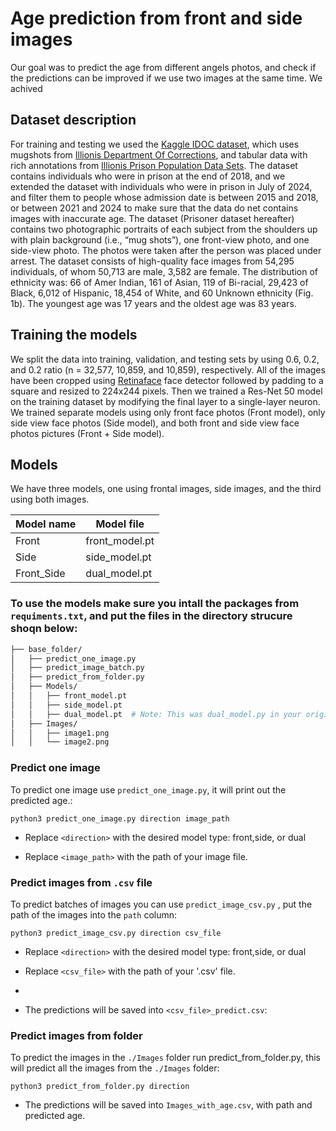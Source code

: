 # Age prediction from front and side images
 Our goal was to predict the age from different angels photos, and check if the predictions can be improved if we use two images at the same time. We achived


## Dataset description

For training and testing we used the [Kaggle IDOC dataset](https://www.kaggle.com/datasets/davidjfisher/illinois-doc-labeled-faces-dataset), which uses mugshots from [Illionis Department Of Corrections](https://idoc.illinois.gov), and tabular data with rich annotations from [Illionis Prison Population Data Sets](https://idoc.illinois.gov/reportsandstatistics/populationdatasets.html). The dataset contains individuals who were in prison at the end of 2018, and we extended the dataset with individuals who were in prison in July of 2024, and filter them to people whose admission date is between 2015 and 2018, or between 2021 and 2024 to make sure that the data do net contains images with inaccurate age. The dataset (Prisoner dataset hereafter) contains two photographic portraits of each subject from the shoulders up with plain background (i.e., “mug shots”), one front-view photo, and one side-view photo. The photos were taken after the person was placed under arrest. The dataset consists of high-quality face images from 54,295 individuals, of whom 50,713 are male, 3,582 are female. The distribution of ethnicity was: 66 of Amer Indian, 161 of Asian, 119 of Bi-racial, 29,423 of Black, 6,012 of Hispanic, 18,454 of White, and 60 Unknown ethnicity (Fig. 1b). The youngest age was 17 years and the oldest age was 83 years.

## Training the models

We split the data into training, validation, and testing sets by using 0.6, 0.2, and 0.2 ratio (n = 32,577, 10,859, and 10,859), respectively. All of the images have been cropped using [Retinaface](https://github.com/serengil/retinaface) face detector followed by padding to a square and resized to 224x244 pixels. Then we trained a Res-Net 50 model on the training dataset by modifying the final layer to a single-layer neuron. We trained separate models using only front face photos (Front model), only side view face photos (Side model), and both front and side view face photos pictures (Front + Side model).

 ## Models

 We have three models, one using frontal images, side images, and the third using both images.

|Model name|Model file|
|-----|-----|
|Front|front_model.pt|
|Side|side_model.pt|
|Front_Side|dual_model.pt|

### To use the models make sure you intall the packages from `requiments.txt`, and put the files in the directory strucure shoqn below:
```bash
├── base_folder/
│   ├── predict_one_image.py
│   ├── predict_image_batch.py
│   ├── predict_from_folder.py
│   ├── Models/
│   │   ├── front_model.pt
│   │   ├── side_model.pt
│   │   ├── dual_model.pt  # Note: This was dual_model.py in your original. Corrected to .pt assuming it's a model file.
│   ├── Images/
│   │   ├── image1.png
│   │   └── image2.png

```
### Predict one image

To predict one image use `predict_one_image.py`, it will print out the predicted age.:
```
python3 predict_one_image.py direction image_path
```
* Replace `<direction>` with the desired model type: front,side, or dual

* Replace `<image_path>` with the path of your image file.

### Predict images from `.csv` file
To predict batches of images you can use `predict_image_csv.py` , put the path of the images into the ``path`` column:

```
python3 predict_image_csv.py direction csv_file
```
* Replace `<direction>` with the desired model type: front,side, or dual

* Replace `<csv_file>` with the path of your '.csv' file.
* 
* The predictions will be saved into `<csv_file>_predict.csv`:

### Predict images from folder
To predict the images in the `./Images` folder run predict_from_folder.py, this will predict all the images from the `./Images` folder:

```
python3 predict_from_folder.py direction
```
* The predictions will be saved into `Images_with_age.csv`, with path and predicted age.

